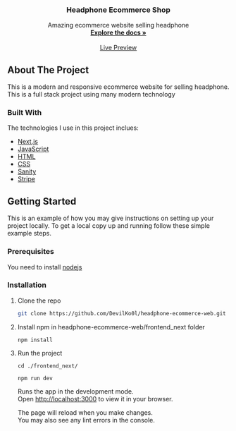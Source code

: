 <div align="center"> 

  <h3 align="center">Headphone Ecommerce Shop</h3>

  <p align="center">
    Amazing ecommerce website selling headphone
    <br />
    <a href="#"><strong>Explore the docs »</strong></a>
    <br />
    <br />
    <a href="">Live Preview</a>   
    
  </p>
</div>

<!-- ABOUT THE PROJECT -->
## About The Project
This is a modern and responsive ecommerce website for selling headphone. This is a full stack project using many modern technology

### Built With
The technologies I use in this project inclues:
* [Next.js](https://nextjs.org/docs)
* [JavaScript](https://developer.mozilla.org/en-US/docs/Web/JavaScript)
* [HTML](https://developer.mozilla.org/en-US/docs/Web/HTML)
* [CSS](https://developer.mozilla.org/en-US/docs/Web/CSS)
* [Sanity](https://www.sanity.io/manage)
* [Stripe](https://stripe.com/en-pl)

<!-- GETTING STARTED -->
## Getting Started
This is an example of how you may give instructions on setting up your project locally. To get a local copy up and running follow these simple example steps.

### Prerequisites
You need to install [nodejs](https://nodejs.org/en/)

### Installation

1. Clone the repo
   ```sh
   git clone https://github.com/DevilKo0l/headphone-ecommerce-web.git
   ```
2. Install npm in headphone-ecommerce-web/frontend_next folder
   ```
   npm install
   ```
3. Run the project
   ```
   cd ./frontend_next/
   ```
   ```   
   npm run dev
   ```
   Runs the app in the development mode.\
   Open [http://localhost:3000](http://localhost:3000) to view it in your browser.

   The page will reload when you make changes.\
   You may also see any lint errors in the console.
